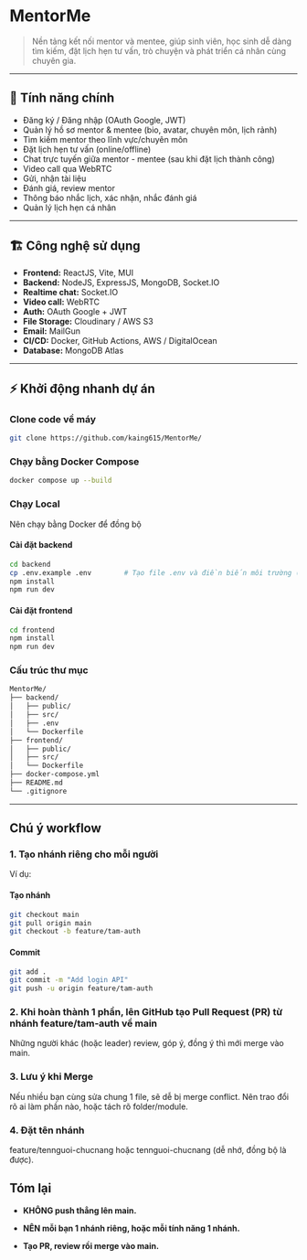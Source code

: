 # MentorMe

> Nền tảng kết nối mentor và mentee, giúp sinh viên, học sinh dễ dàng tìm kiếm, đặt lịch hẹn tư vấn, trò chuyện và phát triển cá nhân cùng chuyên gia.

---

## 🚀 Tính năng chính

- Đăng ký / Đăng nhập (OAuth Google, JWT)
- Quản lý hồ sơ mentor & mentee (bio, avatar, chuyên môn, lịch rảnh)
- Tìm kiếm mentor theo lĩnh vực/chuyên môn
- Đặt lịch hẹn tư vấn (online/offline)
- Chat trực tuyến giữa mentor - mentee (sau khi đặt lịch thành công)
- Video call qua WebRTC
- Gửi, nhận tài liệu
- Đánh giá, review mentor
- Thông báo nhắc lịch, xác nhận, nhắc đánh giá
- Quản lý lịch hẹn cá nhân

---

## 🏗️ Công nghệ sử dụng

- **Frontend:** ReactJS, Vite, MUI
- **Backend:** NodeJS, ExpressJS, MongoDB, Socket.IO
- **Realtime chat:** Socket.IO
- **Video call:** WebRTC
- **Auth:** OAuth Google + JWT
- **File Storage:** Cloudinary / AWS S3
- **Email:** MailGun
- **CI/CD:** Docker, GitHub Actions, AWS / DigitalOcean
- **Database:** MongoDB Atlas

---

## ⚡️ Khởi động nhanh dự án

### Clone code về máy

```bash
git clone https://github.com/kaing615/MentorMe/
```

### Chạy bằng Docker Compose

```bash
docker compose up --build
```

### Chạy Local
Nên chạy bằng Docker để đồng bộ
#### Cài đặt backend

```bash
cd backend
cp .env.example .env        # Tạo file .env và điền biến môi trường (MongoDB, JWT, PORT)
npm install
npm run dev
```

#### Cài đặt frontend

```bash
cd frontend 
npm install
npm run dev            
```

### Cấu trúc thư mục

```bash
MentorMe/
├── backend/
│   ├── public/
│   ├── src/
│   ├── .env
│   └── Dockerfile
├── frontend/
│   ├── public/
│   ├── src/
│   └── Dockerfile
├── docker-compose.yml
├── README.md
└── .gitignore
```

---

## Chú ý workflow

### 1. Tạo nhánh riêng cho mỗi người

Ví dụ:

#### Tạo nhánh

```bash
git checkout main
git pull origin main
git checkout -b feature/tam-auth
```

#### Commit

```bash
git add .
git commit -m "Add login API"
git push -u origin feature/tam-auth
```

### 2. Khi hoàn thành 1 phần, lên GitHub tạo Pull Request (PR) từ nhánh feature/tam-auth về main

Những người khác (hoặc leader) review, góp ý, đồng ý thì mới merge vào main.

### 3. Lưu ý khi Merge

Nếu nhiều bạn cùng sửa chung 1 file, sẽ dễ bị merge conflict. Nên trao đổi rõ ai làm phần nào, hoặc tách rõ folder/module.

### 4. Đặt tên nhánh

feature/tennguoi-chucnang hoặc tennguoi-chucnang (dễ nhớ, đồng bộ là được).

## Tóm lại

- **KHÔNG push thẳng lên main.**

- **NÊN mỗi bạn 1 nhánh riêng, hoặc mỗi tính năng 1 nhánh.**

- **Tạo PR, review rồi merge vào main.**
